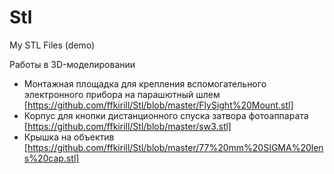 # Stl
My STL Files (demo)

Работы в 3D-моделировании

 * Монтажная площадка для крепления вспомогательного электронного прибора на парашютный шлем [https://github.com/ffkirill/Stl/blob/master/FlySight%20Mount.stl]
 * Корпус для кнопки дистанционного спуска затвора фотоаппарата [https://github.com/ffkirill/Stl/blob/master/sw3.stl]
 * Крышка на объектив [https://github.com/ffkirill/Stl/blob/master/77%20mm%20SIGMA%20lens%20cap.stl]
 
